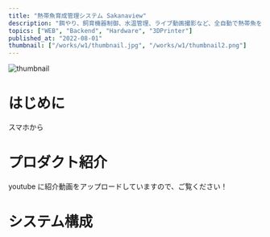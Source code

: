 ```yaml
---
title: "熱帯魚育成管理システム Sakanaview"
description: "餌やり、飼育機器制御、水温管理、ライブ動画撮影など、全自動で熱帯魚をお世話します。\n インターネット経由でスマートフォン等からも見守り・操作でき長期の外出時も安心です。"
topics: ["WEB", "Backend", "Hardware", "3DPrinter"]
published_at: "2022-08-01"
thumbnail: ["/works/w1/thumbnail.jpg", "/works/w1/thumbnail2.png"]
---
```


![thumbnail](/works/w1/thumbnail.png)

# はじめに

スマホから

# プロダクト紹介

youtube に紹介動画をアップロードしていますので、ご覧ください！

# システム構成
